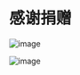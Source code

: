 # 感谢捐赠

![image](https://s1.ax1x.com/2023/04/30/p98pcQS.png)


![image](https://s1.ax1x.com/2023/04/30/p989CQO.jpg)
